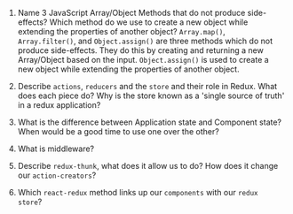 1.  Name 3 JavaScript Array/Object Methods that do not produce side-effects? Which method do we use to create a new object while extending the properties of another object?
`Array.map()`, `Array.filter()`, and `Object.assign()` are three methods which do not produce side-effects. They do this by creating and returning a new Array/Object based on the input. `Object.assign()` is used to create a new object while extending the properties of another object.

1.  Describe `actions`, `reducers` and the `store` and their role in Redux. What does each piece do? Why is the store known as a 'single source of truth' in a redux application?


1.  What is the difference between Application state and Component state? When would be a good time to use one over the other?


1.  What is middleware?


1.  Describe `redux-thunk`, what does it allow us to do? How does it change our `action-creators`?


1.  Which `react-redux` method links up our `components` with our `redux store`?
